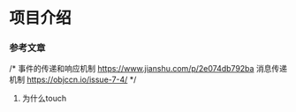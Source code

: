 # 项目介绍


### 参考文章
/*
 事件的传递和响应机制 https://www.jianshu.com/p/2e074db792ba
 消息传递机制 https://objccn.io/issue-7-4/
 */
 
 1. 为什么touch
